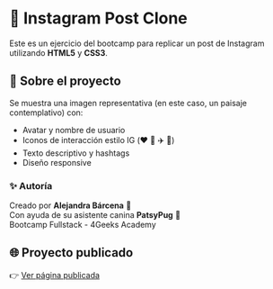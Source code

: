 # 📸 Instagram Post Clone

Este es un ejercicio del bootcamp para replicar un post de Instagram utilizando **HTML5** y **CSS3**.

## 🐾 Sobre el proyecto

Se muestra una imagen representativa (en este caso, un paisaje contemplativo) con:
- Avatar y nombre de usuario
- Iconos de interacción estilo IG (❤️ 💬 ✈️ 🔖)
- Texto descriptivo y hashtags
- Diseño responsive

### ✨ Autoría

Creado por **Alejandra Bárcena** 🦄  
Con ayuda de su asistente canina **PatsyPug** 🐶  
Bootcamp Fullstack - 4Geeks Academy

## 🌐 Proyecto publicado

👉 [Ver página publicada](https://alejandrabarcena.github.io/instagram-post-clone/)
